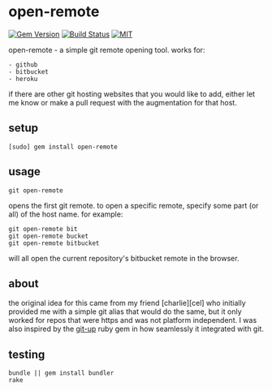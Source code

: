 open-remote
===========


[![Gem Version](https://badge.fury.io/rb/open-remote.svg)](https://badge.fury.io/rb/open-remote)
[![Build Status](https://travis-ci.org/jeremywrnr/open-remote.svg?branch=master)](https://travis-ci.org/jeremywrnr/open-remote)
[![MIT](https://img.shields.io/npm/l/alt.svg?style=flat)](http://jeremywrnr.com/mit-license)


open-remote - a simple git remote opening tool. works for:

    - github
    - bitbucket
    - heroku

if there are other git hosting websites that you would like to add, either let
me know or make a pull request with the augmentation for that host.

## setup

    [sudo] gem install open-remote

## usage

    git open-remote

opens the first git remote. to open a specific remote, specify some part (or
all) of the host name. for example:

    git open-remote bit
    git open-remote bucket
    git open-remote bitbucket

will all open the current repository's bitbucket remote in the browser.


## about

the original idea for this came from my friend [charlie][cel] who initially
provided me with a simple git alias that would do the same, but it only worked
for repos that were https and was not platform independent. I was also inspired
by the [git-up][gup] ruby gem in how seamlessly it integrated with git.

[gup]:
[cel]:

## testing

    bundle || gem install bundler
    rake

